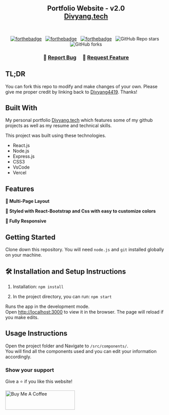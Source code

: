 <h2 align="center">
  Portfolio Website - v2.0<br/>
  <a href="https://bits-of-code-gamma.vercel.app/" target="_blank">Divyang.tech</a>
</h2>


<br/>

<center>

[![forthebadge](https://forthebadge.com/images/badges/built-with-love.svg)](https://forthebadge.com) &nbsp;
[![forthebadge](https://forthebadge.com/images/badges/made-with-javascript.svg)](https://forthebadge.com) &nbsp;
[![forthebadge](https://forthebadge.com/images/badges/open-source.svg)](https://forthebadge.com) &nbsp;
![GitHub Repo stars](https://img.shields.io/github/stars/Divyang4419/Portfolio?color=red&logo=github&style=for-the-badge) &nbsp;
![GitHub forks](https://img.shields.io/github/forks/Divyang4419/Portfolio?color=red&logo=github&style=for-the-badge)

</center>

<h3 align="center">
    🔹
    <a href="https://github.com/divyangsurani/Portfolio/issues">Report Bug</a> &nbsp; &nbsp;
    🔹
    <a href="https://github.com/divyangsurani/Portfolio/issues">Request Feature</a>
</h3>

## TL;DR

You can fork this repo to modify and make changes of your own. Please give me proper credit by linking back to [Divyang4419](https://github.com/divyangsurani/Portfolio). Thanks!

## Built With

My personal portfolio <a href="https://bits-of-code-gamma.vercel.app/" target="_blank">Divyang.tech</a> which features some of my github projects as well as my resume and technical skills.<br/>

This project was built using these technologies.

- React.js
- Node.js
- Express.js
- CSS3
- VsCode
- Vercel

## Features

**📖 Multi-Page Layout**

**🎨 Styled with React-Bootstrap and Css with easy to customize colors**

**📱 Fully Responsive**

## Getting Started

Clone down this repository. You will need `node.js` and `git` installed globally on your machine.

## 🛠 Installation and Setup Instructions

1. Installation: `npm install`

2. In the project directory, you can run: `npm start`

Runs the app in the development mode.\
Open [http://localhost:3000](http://localhost:3000) to view it in the browser.
The page will reload if you make edits.

## Usage Instructions

Open the project folder and Navigate to `/src/components/`. <br/>
You will find all the components used and you can edit your information accordingly.

### Show your support

Give a ⭐ if you like this website!

<a href="https://www.buymeacoffee.com/Divyang" target="_blank"><img src="https://cdn.buymeacoffee.com/buttons/v2/default-violet.png" alt="Buy Me A Coffee" height= "60px" width= "217px" ></a>
